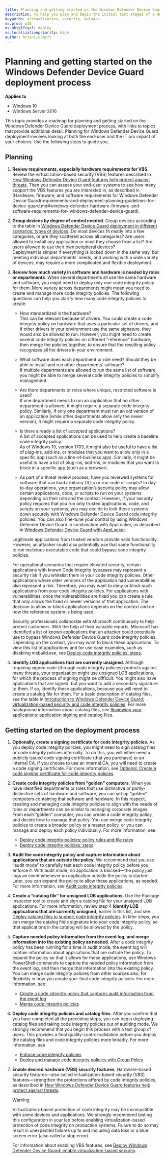 ```yaml
---
title: Planning and getting started on the Windows Defender Device Guard deployment process (Windows 10)
description: To help you plan and begin the initial test stages of a deployment of Microsoft Windows Defender Device Guard, this article outlines how to gather information, create a plan, and begin to create and test initial code integrity policies. 
keywords: virtualization, security, malware
ms.prod: w10
ms.mktglfcycl: deploy
ms.localizationpriority: high
author: brianlic-msft
---
```


# Planning and getting started on the Windows Defender Device Guard deployment process

**Applies to**
-   Windows 10
-   Windows Server 2016

This topic provides a roadmap for planning and getting started on the Windows Defender Device Guard deployment process, with links to topics that provide additional detail. Planning for Windows Defender Device Guard deployment involves looking at both the end-user and the IT pro impact of your choices. Use the following steps to guide you.

## Planning

1. **Review requirements, especially hardware requirements for VBS**. Review the virtualization-based security (VBS) features described in [How Windows Defender Device Guard features help protect against threats](introduction-to-device-guard-virtualization-based-security-and-code-integrity-policies.md#how-windows-defender-device-guard-features-help-protect-against-threats). Then you can assess your end-user systems to see how many support the VBS features you are interested in, as described in [Hardware, firmware, and software requirements for Windows Defender Device Guard(requirements-and-deployment-planning-guidelines-for-device-guard.md#windows-defender-hardware-firmware-and-software-requirements-for-
windows-defender-device-guard). 

2. **Group devices by degree of control needed**. Group devices according to the table in [Windows Defender Device Guard deployment in different scenarios: types of devices](requirements-and-deployment-planning-guidelines-for-device-guard.md#windows-defender-device-guard-deployment-in-different-scenarios-types-of-devices). Do most devices fit neatly into a few categories, or are they scattered across all categories? Are users allowed to install any application or must they choose from a list? Are users allowed to use their own peripheral devices?<br>Deployment is simpler if everything is locked down in the same way, but meeting individual departments’ needs, and working with a wide variety of devices, may require a more complicated and flexible deployment.

3. **Review how much variety in software and hardware is needed by roles or departments**. When several departments all use the same hardware and software, you might need to deploy only one code integrity policy for them. More variety across departments might mean you need to create and manage more code integrity policies. The following questions can help you clarify how many code integrity policies to create:
    - How standardized is the hardware?<br>This can be relevant because of drivers. You could create a code integrity policy on hardware that uses a particular set of drivers, and if other drivers in your environment use the same signature, they would also be allowed to run. However, you might need to create several code integrity policies on different "reference" hardware, then merge the policies together, to ensure that the resulting policy recognizes all the drivers in your environment.

    - What software does each department or role need? Should they be able to install and run other departments’ software?<br>If multiple departments are allowed to run the same list of software, you might be able to merge several code integrity policies to simplify management.
         
    - Are there departments or roles where unique, restricted software is used?<br>If one department needs to run an application that no other department is allowed, it might require a separate code integrity policy. Similarly, if only one department must run an old version of an application (while other departments allow only the newer version), it might require a separate code integrity policy.

    - Is there already a list of accepted applications?<br>A list of accepted applications can be used to help create a baseline code integrity policy.<br>As of Windows 10, version 1703, it might also be useful to have a list of plug-ins, add-ins, or modules that you want to allow only in a specific app (such as a line-of-business app). Similarly, it might be useful to have a list of plug-ins, add-ins, or modules that you want to block in a specific app (such as a browser).

    - As part of a threat review process, have you reviewed systems for software that can load arbitrary DLLs or run code or scripts? 
    In day-to-day operations, your organization’s security policy may allow certain applications, code, or scripts to run on your systems depending on their role and the context. However, if your security policy requires that you run only trusted applications, code, and scripts on your systems, you may decide to lock these systems down securely with Windows Defender Device Guard code integrity policies. You can also fine-tune your control by using Windows Defender Device Guard in combination with AppLocker, as described in [Windows Defender Device Guard with AppLocker](https://technet.microsoft.com/itpro/windows/keep-secure/introduction-to-device-guard-virtualization-based-security-and-code-integrity-policies#device-guard-with-applocker). 

    Legitimate applications from trusted vendors provide valid functionality. However, an attacker could also potentially use that same functionality to run malicious executable code that could bypass code integrity policies.

    For operational scenarios that require elevated security, certain applications with known Code Integrity bypasses may represent a security risk if you whitelist them in your code integrity policies. Other applications where older versions of the application had vulnerabilities also represent a risk. Therefore, you may want to deny or block such applications from your code integrity policies. For applications with vulnerabilities, once the vulnerabilities are fixed you can create a rule that only allows the fixed or newer versions of that application. The decision to allow or block applications depends on the context and on how the reference system is being used.

    Security professionals collaborate with Microsoft continuously to help protect customers. With the help of their valuable reports, Microsoft has identified a list of known applications that an attacker could potentially use to bypass Windows Defender Device Guard code integrity policies. Depending on the context, you may want to block these applications. To view this list of applications and for use case examples, such as disabling msbuild.exe, see [Deploy code integrity policies: steps](https://technet.microsoft.com/itpro/windows/keep-secure/deploy-code-integrity-policies-steps).






4.  **Identify LOB applications that are currently unsigned**. Although requiring signed code (through code integrity policies) protects against many threats, your organization might use unsigned LOB applications, for which the process of signing might be difficult. You might also have applications that are signed, but you want to add a secondary signature to them. If so, identify these applications, because you will need to create a catalog file for them. For a basic description of catalog files, see the table in [Introduction to Windows Defender Device Guard: virtualization-based security and code integrity policies](introduction-to-device-guard-virtualization-based-security-and-code-integrity-policies.md). For more background information about catalog files, see [Reviewing your applications: application signing and catalog files](requirements-and-deployment-planning-guidelines-for-device-guard.md#reviewing-your-applications-application-signing-and-catalog-files).

## Getting started on the deployment process

1.  **Optionally, create a signing certificate for code integrity policies**. As you deploy code integrity policies, you might need to sign catalog files or code integrity policies internally. To do this, you will either need a publicly issued code signing certificate (that you purchase) or an internal CA. If you choose to use an internal CA, you will need to create a code signing certificate. For more information, see [Optional: Create a code signing certificate for code integrity policies](optional-create-a-code-signing-certificate-for-code-integrity-policies.md).

2.  **Create code integrity policies from “golden” computers**. When you have identified departments or roles that use distinctive or partly-distinctive sets of hardware and software, you can set up “golden” computers containing that software and hardware. In this respect, creating and managing code integrity policies to align with the needs of roles or departments can be similar to managing corporate images. From each “golden” computer, you can create a code integrity policy, and decide how to manage that policy. You can merge code integrity policies to create a broader policy or a master policy, or you can manage and deploy each policy individually. For more information, see:
    - [Deploy code integrity policies: policy rules and file rules](deploy-code-integrity-policies-policy-rules-and-file-rules.md)
    - [Deploy code integrity policies: steps](deploy-code-integrity-policies-steps.md)<br>

3.  **Audit the code integrity policy and capture information about applications that are outside the policy**. We recommend that you use “audit mode” to carefully test each code integrity policy before you enforce it. With audit mode, no application is blocked—the policy just logs an event whenever an application outside the policy is started. Later, you can expand the policy to allow these applications, as needed. For more information, see [Audit code integrity policies](deploy-code-integrity-policies-steps.md#audit-code-integrity-policies).

4.  **Create a “catalog file” for unsigned LOB applications**. Use the Package Inspector tool to create and sign a catalog file for your unsigned LOB applications. For more information, review step 4 **Identify LOB applications that are currently unsigned**, earlier in this list, and see [Deploy catalog files to support code integrity policies](deploy-catalog-files-to-support-code-integrity-policies.md). In later steps, you can merge the catalog file's signature into your code integrity policy, so that applications in the catalog will be allowed by the policy. 

6.  **Capture needed policy information from the event log, and merge information into the existing policy as needed**. After a code integrity policy has been running for a time in audit mode, the event log will contain information about applications that are outside the policy. To expand the policy so that it allows for these applications, use Windows PowerShell commands to capture the needed policy information from the event log, and then merge that information into the existing policy. You can merge code integrity policies from other sources also, for flexibility in how you create your final code integrity policies. For more information, see:
    - [Create a code integrity policy that captures audit information from the event log](deploy-code-integrity-policies-steps.md#create-a-code-integrity-policy-that-captures-audit-information-from-the-event-log)
    - [Merge code integrity policies](deploy-code-integrity-policies-steps.md#merge-code-integrity-policies)<br>

7.  **Deploy code integrity policies and catalog files**. After you confirm that you have completed all the preceding steps, you can begin deploying catalog files and taking code integrity policies out of auditing mode. We strongly recommend that you begin this process with a test group of users. This provides a final quality-control validation before you deploy the catalog files and code integrity policies more broadly. For more information, see:
    - [Enforce code integrity policies](deploy-code-integrity-policies-steps.md#enforce-code-integrity-policies)
    - [Deploy and manage code integrity policies with Group Policy](deploy-code-integrity-policies-steps.md#deploy-and-manage-code-integrity-policies-with-group-policy)<br>

8.  **Enable desired hardware (VBS) security features**. Hardware-based security features—also called virtualization-based security (VBS) features—strengthen the protections offered by code integrity policies, as described in [How Windows Defender Device Guard features help protect against threats](introduction-to-device-guard-virtualization-based-security-and-code-integrity-policies.md#how-windows-defender-device-guard-features-help-protect-against-threats). 

    > [!WARNING]
    >  Virtualization-based protection of code integrity may be incompatible with some devices and applications. We strongly recommend testing this configuration in your lab before enabling virtualization-based protection of code integrity on production systems. Failure to do so may result in unexpected failures up to and including data loss or a blue screen error (also called a stop error).

    For information about enabling VBS features, see [Deploy Windows Defender Device Guard: enable virtualization-based security](deploy-device-guard-enable-virtualization-based-security.md).

<br />